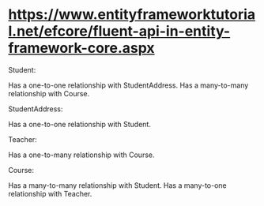 # https://www.entityframeworktutorial.net/efcore/fluent-api-in-entity-framework-core.aspx


Student:

Has a one-to-one relationship with StudentAddress.
Has a many-to-many relationship with Course.



StudentAddress:

Has a one-to-one relationship with Student.



Teacher:

Has a one-to-many relationship with Course.


Course:

Has a many-to-many relationship with Student.
Has a many-to-one relationship with Teacher.

